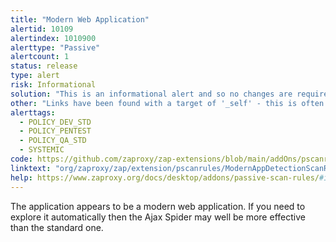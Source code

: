 ```yaml
---
title: "Modern Web Application"
alertid: 10109
alertindex: 1010900
alerttype: "Passive"
alertcount: 1
status: release
type: alert
risk: Informational
solution: "This is an informational alert and so no changes are required."
other: "Links have been found with a target of '_self' - this is often used by modern frameworks to force a full page reload."
alerttags: 
  - POLICY_DEV_STD
  - POLICY_PENTEST
  - POLICY_QA_STD
  - SYSTEMIC
code: https://github.com/zaproxy/zap-extensions/blob/main/addOns/pscanrules/src/main/java/org/zaproxy/zap/extension/pscanrules/ModernAppDetectionScanRule.java
linktext: "org/zaproxy/zap/extension/pscanrules/ModernAppDetectionScanRule.java"
help: https://www.zaproxy.org/docs/desktop/addons/passive-scan-rules/#id-10109
---
```

The application appears to be a modern web application. If you need to explore it automatically then the Ajax Spider may well be more effective than the standard one.
